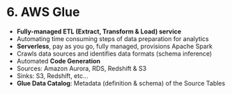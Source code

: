 # 6. AWS Glue

- **Fully-managed ETL (Extract, Transform & Load) service**
- Automating time consuming steps of data preparation for analytics
- **Serverless**, pay as you go, fully managed, provisions Apache Spark
- Crawls data sources and identifies data formats (schema inference)
- Automated **Code Generation**
- Sources: Amazon Aurora, RDS, Redshift & S3
- Sinks: S3, Redshift, etc…
- **Glue Data Catalog**: Metadata (definition & schema) of the Source Tables
